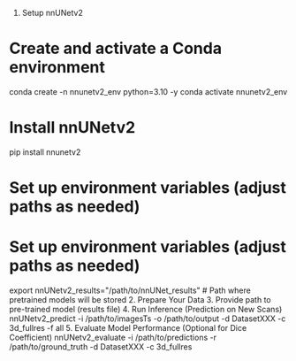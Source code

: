1. Setup nnUNetv2
# Create and activate a Conda environment
conda create -n nnunetv2_env python=3.10 -y
conda activate nnunetv2_env

# Install nnUNetv2
pip install nnunetv2

# Set up environment variables (adjust paths as needed)
# Set up environment variables (adjust paths as needed)
export nnUNetv2_results="/path/to/nnUNet_results"  # Path where pretrained models will be stored
2. Prepare Your Data
3. Provide path to pre-trained model (results file)
4. Run Inference (Prediction on New Scans)
nnUNetv2_predict -i /path/to/imagesTs -o /path/to/output -d DatasetXXX -c 3d_fullres -f all
5. Evaluate Model Performance (Optional for Dice Coefficient)
nnUNetv2_evaluate -i /path/to/predictions -r /path/to/ground_truth -d DatasetXXX -c 3d_fullres


